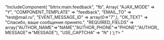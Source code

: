 "<?$APPLICATION->IncludeComponent(
	"bitrix:main.feedback",
	"fb",
	Array(
		"AJAX_MODE" => "Y",
		"COMPONENT_TEMPLATE" => "feedback",
		"EMAIL_TO" => "test@mail.ru",
		"EVENT_MESSAGE_ID" => array(0=>"7",),
		"OK_TEXT" => "Спасибо, ваше сообщение принято.",
		"REQUIRED_FIELDS" => array("AUTHOR_NAME"=>"NAME","AUTHOR_PHONE"=>"PHONE","AUTHOR_MESSAGE"=>"MESSAGE"),
		"USE_CAPTCHA" => "N"
	)
);?>
"
